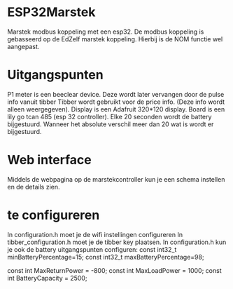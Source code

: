# ESP32Marstek
Marstek modbus koppeling met een esp32.
De modbus koppeling is gebasseerd op de EdZelf marstek koppeling.
Hierbij is de NOM functie wel aangepast.

# Uitgangspunten
P1 meter is een beeclear device. Deze wordt later vervangen door de pulse info vanuit tibber
Tibber wordt gebruikt voor de price info. (Deze info wordt alleen weergegeven).
Display is een Adafruit 320*120 display.
Board is een lily go tcan 485 (esp 32 controller).
Elke 20 seconden wordt de battery bijgestuurd. Wanneer het absolute verschil meer dan 20 wat is wordt er bijgestuurd.

# Web interface
Middels de webpagina op de marstekcontroller kun je een schema instellen en de details zien.

# te configureren
In configuration.h moet je de wifi instellingen configureren
In tibber_configuration.h moet je de tibber key plaatsen.
In configuration.h kun je ook de battery uitgangspunten configuren:
const int32_t minBatteryPercentage=15;
const int32_t maxBatteryPercentage=98;

const int MaxReturnPower = -800;
const int MaxLoadPower = 1000;
const int BatteryCapacity = 2500;



